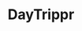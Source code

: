 ---
title: DayTrippr
desc: Comic generator app
url: https://kaizer1v.github.io/Daytrippr
thumbnail: screenshot_daytrippr.png
---